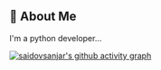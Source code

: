 
## 🚀 About Me
I'm a python developer...

[![saidovsanjar's github activity graph](https://activity-graph.herokuapp.com/graph?username=saidovsanjar&theme=react-dark)](https://github.com/ashutosh00710/github-readme-activity-graph)
